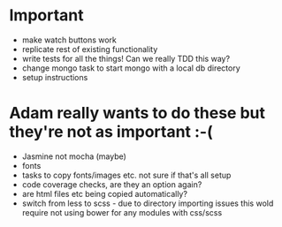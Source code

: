 # Important
- make watch buttons work
- replicate rest of existing functionality
- write tests for all the things! Can we really TDD this way?
- change mongo task to start mongo with a local db directory
- setup instructions

# Adam really wants to do these but they're not as important :-(
- Jasmine not mocha (maybe)
- fonts
- tasks to copy fonts/images etc. not sure if that's all setup
- code coverage checks, are they an option again?
- are html files etc being copied automatically?
- switch from less to scss - due to directory importing issues this wold require not using bower for any modules with css/scss
